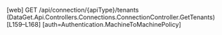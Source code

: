 [web] GET /api/connection/{apiType}/tenants  (DataGet.Api.Controllers.Connections.ConnectionController.GetTenants)  [L159–L168] [auth=Authentication.MachineToMachinePolicy]

